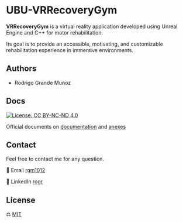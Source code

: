 # UBU-VRRecoveryGym

**VRRecoveryGym** is a virtual reality application developed using Unreal Engine and C++ for motor rehabilitation.  


Its goal is to provide an accessible, motivating, and customizable rehabilitation experience in immersive environments.

## Authors

- Rodrigo Grande Muñoz

## Docs
[![License: CC BY-NC-ND 4.0](https://img.shields.io/badge/License-CC_BY--NC--ND_4.0-lightgrey.svg)](https://creativecommons.org/licenses/by-nc-nd/4.0/)

Official documents on  [documentation](https://gitlab.com/HP-SCDS/Observatorio/2024-2025/vrrecoverygym/ubu-vrrecoverygym/-/blob/492360ac836652dce161cca4c3c4c6dbb06821ae/docs/memoria.pdf) and [anexes](https://gitlab.com/HP-SCDS/Observatorio/2024-2025/vrrecoverygym/ubu-vrrecoverygym/-/blob/492360ac836652dce161cca4c3c4c6dbb06821ae/docs/anexos.pdf)
## Contact

Feel free to contact me for any question.

📨 Email [rgm1012](mailto:rgm1012@alu.ubu.es)

💼 LinkedIn [rogr](https://www.linkedin.com/in/rogr/)


## License

⚖️ [MIT](https://gitlab.com/HP-SCDS/Observatorio/2024-2025/vrrecoverygym/ubu-vrrecoverygym/-/blob/017b396afd3b4bb5e5fa4283dea1fe482b445a0a/LICENSE)
